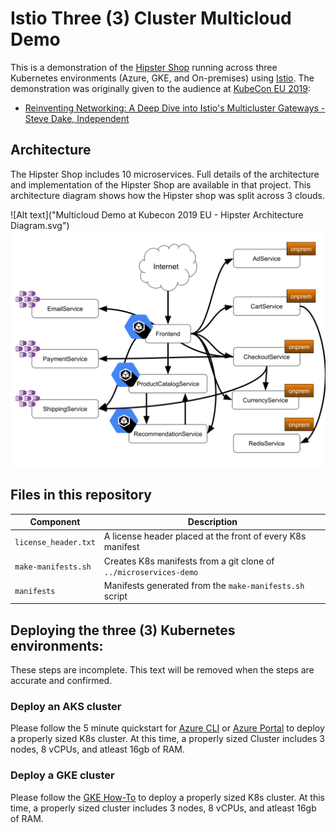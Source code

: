 # Istio Three (3) Cluster Multicloud Demo

This is a demonstration of the [Hipster Shop](https://github.com/GoogleCloudPlatform/microservices-demo) running across three Kubernetes environments
(Azure, GKE, and On-premises) using [Istio](https://istio.io).  The
demonstration was originally given to the audience at
[KubeCon EU 2019](https://sched.co/MPbL):

- [Reinventing Networking: A Deep Dive into Istio's Multicluster Gateways - Steve Dake, Independent](https://youtu.be/-t2BfT59zJA)

## Architecture

The Hipster Shop includes 10 microservices.  Full details of the architecture
and implementation of the Hipster Shop are available in that project.  This
architecture diagram shows how the Hipster shop was split across 3 clouds.

![Alt text]("Multicloud Demo at  Kubecon 2019 EU - Hipster Architecture Diagram.svg")<img src="./assets/Kubecon 2019 EU - Hipster Architecture Diagram.svg">



## Files in this repository

| Component | Description |
| --- | --- |
| `license_header.txt` | A license header placed at the front of every K8s manifest |
| `make-manifests.sh` | Creates K8s manifests from a git clone of `../microservices-demo` |
| `manifests` | Manifests generated from the `make-manifests.sh` script |

## Deploying the three (3) Kubernetes environments:

These steps are incomplete.  This text will be removed when the steps are
accurate and confirmed.

### Deploy an AKS cluster

Please follow the 5 minute quickstart for [Azure CLI](https://docs.microsoft.com/en-us/azure/aks/kubernetes-walkthrough) or [Azure Portal](https://docs.microsoft.com/en-us/azure/aks/kubernetes-walkthrough-portal) to deploy a properly sized K8s cluster.  At this time, a properly sized Cluster includes 3 nodes, 8 vCPUs, and atleast 16gb of RAM.

### Deploy a GKE cluster

Please follow the [GKE How-To](https://cloud.google.com/kubernetes-engine/docs/how-to/creating-a-cluster) to deploy a properly sized K8s cluster.  At this time, a properly sized cluster includes 3 nodes, 8 vCPUs, and atleast 16gb of RAM.
